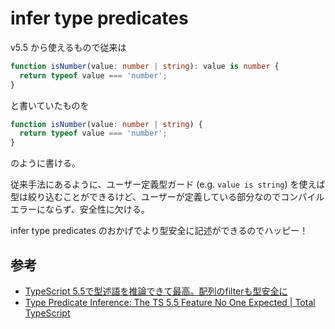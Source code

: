 # infer type predicates

v5.5 から使えるもので従来は

```ts
function isNumber(value: number | string): value is number {
  return typeof value === 'number';
}
```

と書いていたものを

```ts
function isNumber(value: number | string) {
  return typeof value === 'number';
}
```

のように書ける。

従来手法にあるように、ユーザー定義型ガード (e.g. `value is string`) を使えば型は絞り込むことができるけど、ユーザーが定義している部分なのでコンパイルエラーにならず、安全性に欠ける。

infer type predicates のおかげでより型安全に記述ができるのでハッピー！

## 参考

- [TypeScript 5.5で型述語を推論できて最高。配列のfilterも型安全に](https://zenn.dev/ubie_dev/articles/ts-infer-type-predicates)
- [Type Predicate Inference: The TS 5.5 Feature No One Expected | Total TypeScript](https://www.totaltypescript.com/type-predicate-inference)
